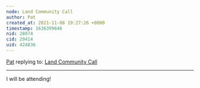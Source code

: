 ```yaml
---
node: Land Community Call
author: Pat
created_at: 2021-11-08 19:27:26 +0000
timestamp: 1636399646
nid: 28074
cid: 29414
uid: 424836
---
```




[Pat](../profile/Pat) replying to: [Land Community Call](../notes/laurel_mire/11-03-2021/land-community-call)

----
I will be attending!